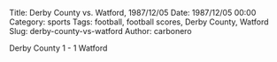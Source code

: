 Title: Derby County vs. Watford, 1987/12/05
Date: 1987/12/05 00:00
Category: sports
Tags: football, football scores, Derby County, Watford
Slug: derby-county-vs-watford
Author: carbonero


Derby County 1 - 1 Watford
